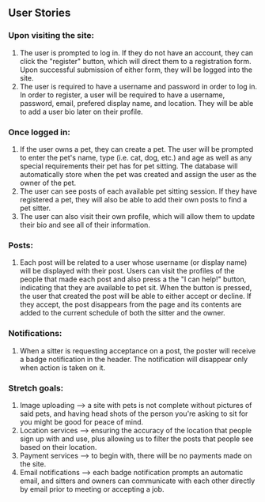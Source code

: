 ## User Stories

### Upon visiting the site:
1. The user is prompted to log in. If they do not have an account, they can click the "register" button, which will direct them to a registration form. Upon successful submission of either form, they will be logged into the site.
2. The user is required to have a username and password in order to log in. In order to register, a user will be required to have a username, password, email, prefered display name, and location. They will be able to add a user bio later on their profile.

### Once logged in:
1. If the user owns a pet, they can create a pet. The user will be prompted to enter the pet's name, type (i.e. cat, dog, etc.) and age as well as any special requirements their pet has for pet sitting. The database will automatically store when the pet was created and assign the user as the owner of the pet.  
2. The user can see posts of each available pet sitting session. If they have registered a pet, they will also be able to add their own posts to find a pet sitter.
3. The user can also visit their own profile, which will allow them to update their bio and see all of their information.

### Posts:
1. Each post will be related to a user whose username (or display name) will be displayed with their post. Users can visit the profiles of the people that made each post and also press a the "I can help!" button, indicating that they are available to pet sit. When the button is pressed, the user that created the post will be able to either accept or decline. If they accept, the post disappears from the page and its contents are added to the current schedule of both the sitter and the owner.

### Notifications:
1. When a sitter is requesting acceptance on a post, the poster will receive a badge notification in the header. The notification will disappear only when action is taken on it. 

### Stretch goals:
1. Image uploading --> a site with pets is not complete without pictures of said pets, and having head shots of the person you're asking to sit for you might be good for peace of mind.
2. Location services --> ensuring the accuracy of the location that people sign up with and use, plus allowing us to filter the posts that people see based on their location.
3. Payment services --> to begin with, there will be no payments made on the site.
4. Email notifications --> each badge notification prompts an automatic email, and sitters and owners can communicate with each other directly by email prior to meeting or accepting a job.